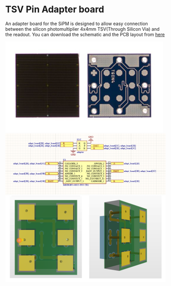 # TSV Pin Adapter board

An adapter board for the SiPM is designed to allow easy connection between the silicon photomultiplier 4x4mm TSV(Through Silicon Via) and the readout. You can download the schematic and the PCB layout from [here](doc/adapt_board.zip)


![](images/tsv.png)
![](images/adapter.png)
![](images/adap_board.png)

